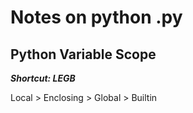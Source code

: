 # Notes on python .py

## Python Variable Scope

***Shortcut: LEGB***

Local > Enclosing > Global > Builtin

